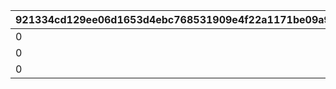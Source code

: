 |921334cd129ee06d1653d4ebc768531909e4f22a1171be09a9991f02ac9659d1|a50f1754a12114a9db10809f08c87988eb4b235fede50b3251c0212324d6dc27|fc54228cacf8e1223a77d2396011a3b29286a94aba2852f4509497afd3bab93f|2a5d60615c80d23fdc2273b0d9df10a56042aae9d385cbe0ca2144ff28f7ede7|
| --- | --- | --- | --- |
|0|804100201|0|1.5|
|0|804100211|0|1.5|
|0|804100221|0|1.5|